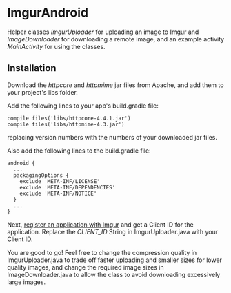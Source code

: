 # ImgurAndroid
Helper classes _ImgurUploader_ for uploading an image to Imgur and _ImageDownloader_ for downloading a remote image, and an example activity _MainActivity_ for using the classes.

## Installation
Download the _httpcore_ and _httpmime_ jar files from Apache, and add them to your project's libs folder.

Add the following lines to your app's build.gradle file:
```
compile files('libs/httpcore-4.4.1.jar')
compile files('libs/httpmime-4.3.jar')
```
replacing version numbers with the numbers of your downloaded jar files.

Also add the following lines to the build.gradle file:
```
android {
  ...
  packagingOptions {
    exclude 'META-INF/LICENSE'
    exclude 'META-INF/DEPENDENCIES'
    exclude 'META-INF/NOTICE'
  }
  ...
}
```

Next, [register an application with Imgur](https://api.imgur.com/oauth2/addclient) and get a Client ID for the application. Replace the _CLIENT_ID_ String in ImgurUploader.java with your Client ID.

You are good to go! Feel free to change the compression quality in ImgurUploader.java to trade off faster uploading and smaller sizes for lower quality images, and change the required image sizes in ImageDownloader.java to allow the class to avoid downloading excessively large images.
